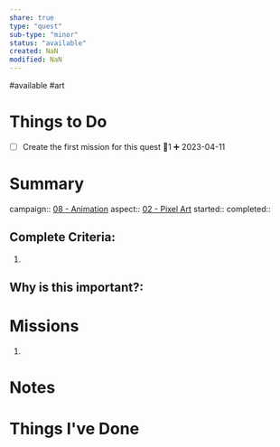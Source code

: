 ```yaml
---
share: true
type: "quest"
sub-type: "minor"
status: "available"
created: NaN 
modified: NaN
---
```

 
#available #art
# Things to Do
- [ ] Create the first mission for this quest 🥄1 ➕ 2023-04-11
# Summary
campaign:: [08 - Animation](./08%20-%20Animation.md)
aspect:: [02 - Pixel Art](./02%20-%20Pixel%20Art.md)
started:: 
completed::
## Complete Criteria:
1. 

## Why is this important?:

# Missions
1.

# Notes

# Things I've Done